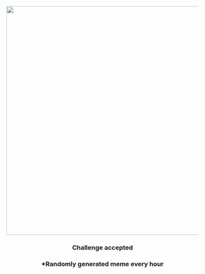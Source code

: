 <p align="center">
        <img src="https://i.redd.it/t8h4sqcgx5w91.jpg" width="600" height="600">
        </p>
        <h3 align="center">Challenge accepted</h3>
        <h3 align="center">*Randomly generated meme every hour</h3>
    